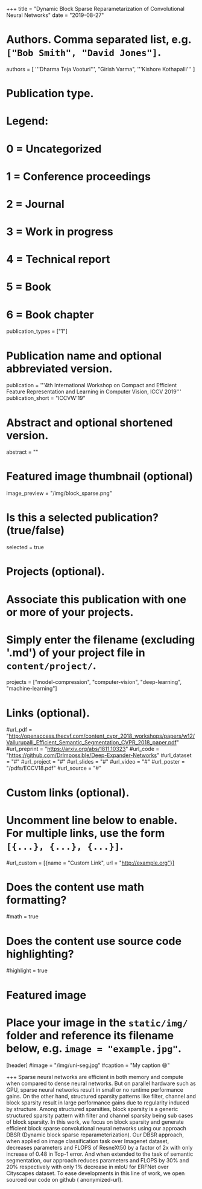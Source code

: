 +++
title = "Dynamic Block Sparse Reparametarization of Convolutional Neural Networks"
date = "2019-08-27"
# Authors. Comma separated list, e.g. `["Bob Smith", "David Jones"]`.
authors = [
    '''Dharma Teja Vooturi''',
    "Girish Varma",
    '''Kishore Kothapalli'''
]

# Publication type.
# Legend:
# 0 = Uncategorized
# 1 = Conference proceedings
# 2 = Journal
# 3 = Work in progress
# 4 = Technical report
# 5 = Book
# 6 = Book chapter
publication_types = ["1"]

# Publication name and optional abbreviated version.
publication = '''4th International Workshop on
Compact and Efficient Feature Representation and Learning in Computer Vision, ICCV 2019'''
publication_short = "ICCVW'19"

# Abstract and optional shortened version.
abstract = ""

# Featured image thumbnail (optional)
image_preview = "/img/block_sparse.png"

# Is this a selected publication? (true/false)
selected = true

# Projects (optional).
#   Associate this publication with one or more of your projects.
#   Simply enter the filename (excluding '.md') of your project file in `content/project/`.
projects = ["model-compression", "computer-vision", "deep-learning", "machine-learning"]

# Links (optional).
#url_pdf = "http://openaccess.thecvf.com/content_cvpr_2018_workshops/papers/w12/Vallurupalli_Efficient_Semantic_Segmentation_CVPR_2018_paper.pdf"
#url_preprint = "https://arxiv.org/abs/1811.10323"
#url_code = "https://github.com/DrImpossible/Deep-Expander-Networks"
#url_dataset = "#"
#url_project = "#"
#url_slides = "#"
#url_video = "#"
#url_poster = "/pdfs/ECCV18.pdf"
#url_source = "#"

# Custom links (optional).
#   Uncomment line below to enable. For multiple links, use the form `[{...}, {...}, {...}]`.
#url_custom = [{name = "Custom Link", url = "http://example.org"}]

# Does the content use math formatting?
#math = true

# Does the content use source code highlighting?
#highlight = true

# Featured image
# Place your image in the `static/img/` folder and reference its filename below, e.g. `image = "example.jpg"`.
[header]
#image = "/img/uni-seg.jpg"
#caption = "My caption :smile:"

+++
Sparse neural networks are efficient in both memory and compute when compared to dense neural networks. But on parallel hardware such as GPU, sparse neural networks result in small or no runtime performance gains. On the other hand, structured sparsity patterns like filter, channel and block sparsity result in large performance gains due to regularity induced by structure. Among structured sparsities, block sparsity is a generic structured sparsity pattern with filter and channel sparsity being sub cases of block sparsity. In this work, we focus on block sparsity and generate efficient block sparse convolutional neural networks using our approach DBSR (Dynamic block sparse reparameterization). Our DBSR approach, when applied on image classification task over Imagenet dataset, decreases parameters and FLOPS of ResneXt50 by a factor of 2x with only increase of 0.48 in Top-1 error. And when extended to the task of semantic segmentation, our approach reduces parameters and FLOPS by 30\% and 20\% respectively with only 1\% decrease in mIoU for ERFNet over Cityscapes dataset. To ease developments in this line of work, we open sourced our code on github ( anonymized-url).